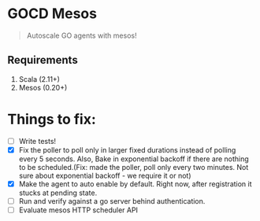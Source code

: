 GOCD Mesos
==========


> Autoscale GO agents with mesos!


Requirements
------------

1. Scala (2.11+)
2. Mesos (0.20+)


Things to fix:
=============
- [ ] Write tests!
- [x] Fix the poller to poll only in larger fixed durations instead of polling every 5 seconds. Also, Bake in exponential backoff if there are nothing to be scheduled.(Fix: made the poller, poll only every two minutes. Not sure about exponential backoff - we require it or not)
- [x] Make the agent to auto enable by default. Right now, after registration it stucks at pending state.
- [ ] Run and verify against a go server behind authentication.
- [ ] Evaluate mesos HTTP scheduler API
